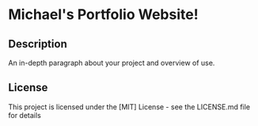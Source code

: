 # Michael's Portfolio Website!
## Description

An in-depth paragraph about your project and overview of use.

## License

This project is licensed under the [MIT] License - see the LICENSE.md file for details
